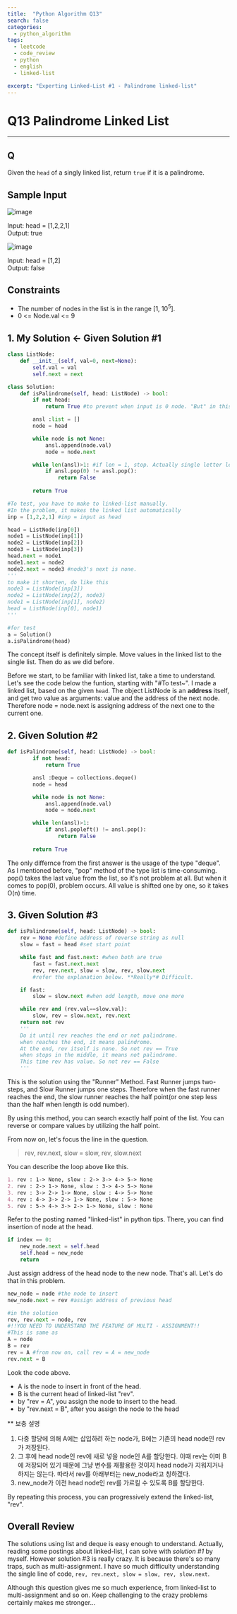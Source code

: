 ```yaml
---
title:  "Python Algorithm Q13"
search: false
categories: 
  - python_algorithm
tags:
  - leetcode
  - code_review
  - python
  - english
  - linked-list

excerpt: "Experting Linked-List #1 - Palindrome linked-list"
---
```


# Q13 Palindrome Linked List
___


## Q

Given the `head` of a singly linked list, return `true` if it is a palindrome.

## Sample Input

![image](https://user-images.githubusercontent.com/68508521/145584967-2437e017-8b55-4d85-a491-363cef18c458.png)

Input: head = [1,2,2,1]  
Output: true

![image](https://user-images.githubusercontent.com/68508521/145585037-dea2c6f3-a8f8-4239-9c5f-5e9f37ab7d41.png)

Input: head = [1,2]  
Output: false

## Constraints
- The number of nodes in the list is in the range [1, 10<sup>5</sup>].
- 0 <= Node.val <= 9


## 1. My Solution <- Given Solution #1
```py
class ListNode:
    def __init__(self, val=0, next=None):
        self.val = val
        self.next = next

class Solution:
    def isPalindrome(self, head: ListNode) -> bool:
        if not head:
            return True #to prevent when input is 0 node. "But" in this Q, it's meaningless

        ansl :list = []
        node = head

        while node is not None:
            ansl.append(node.val)
            node = node.next

        while len(ansl)>1: #if len = 1, stop. Actually single letter left so true.
            if ansl.pop(0) != ansl.pop():
                return False
        
        return True

#To test, you have to make to linked-list manually.
#In the problem, it makes the linked list automatically
inp = [1,2,2,1] #inp = input as head

head = ListNode(inp[0])
node1 = ListNode(inp[1])
node2 = ListNode(inp[2])
node3 = ListNode(inp[3])
head.next = node1
node1.next = node2
node2.next = node3 #node3's next is none.
'''
to make it shorten, do like this
node3 = ListNode(inp[3])
node2 = ListNode(inp[2], node3)
node1 = ListNode(inp[1], node2)
head = ListNode(inp[0], node1)
'''

#for test
a = Solution()
a.isPalindrome(head)
```

The concept itself is definitely simple. Move values in the linked list to the single list. Then do as we did before.  

Before we start, to be familiar with linked list, take a time to understand. Let's see the code below the funtion, starting with "#To test~". I made a linked list, based on the given `head`. The object ListNode is an __address__ itself, and get two value as arguments: value and the address of the next node. Therefore node = node.next is assigning address of the next one to the current one. 


## 2. Given Solution #2
```py
def isPalindrome(self, head: ListNode) -> bool:
        if not head:
            return True

        ansl :Deque = collections.deque()
        node = head

        while node is not None:
            ansl.append(node.val)
            node = node.next

        while len(ansl)>1:
            if ansl.popleft() != ansl.pop():
                return False
        
        return True
```

The only differnce from the first answer is the usage of the type "deque". As I mentioned before, "pop" method of the type list is time-consuming. pop() takes the last value from the list, so it's not problem at all. But when it comes to pop(0), problem occurs. All value is shifted one by one, so it takes O(n) time. 

## 3. Given Solution #3
```py
def isPalindrome(self, head: ListNode) -> bool:
    rev = None #define address of reverse string as null
    slow = fast = head #set start point

    while fast and fast.next: #when both are true
        fast = fast.next.next
        rev, rev.next, slow = slow, rev, slow.next
        #refer the explanation below. **Really*# Difficult.

    if fast:
        slow = slow.next #when odd length, move one more

    while rev and (rev.val==slow.val):
        slow, rev = slow.next, rev.next
    return not rev
    '''
    Do it until rev reaches the end or not palindrome.
    when reaches the end, it means palindrome.
    At the end, rev itself is none. So not rev == True 
    when stops in the middle, it means not palindrome.
    This time rev has value. So not rev == False
    '''
```
This is the solution using the "Runner" Method. Fast Runner jumps two-steps, and Slow Runner jumps one steps. Therefore when the fast runner reaches the end, the slow runner reaches the half point(or one step less than the half when length is odd number). 

By using this method, you can search exactly half point of the list. You can reverse or compare values by utilizing the half point.

From now on, let's focus the line in the question.
> rev, rev.next, slow = slow, rev, slow.next  

You can describe the loop above like this. 
```md
1. rev : 1-> None, slow : 2-> 3-> 4-> 5-> None
2. rev : 2-> 1-> None, slow : 3-> 4-> 5-> None
3. rev : 3-> 2-> 1-> None, slow : 4-> 5-> None
4. rev : 4-> 3-> 2-> 1-> None, slow : 5-> None
5. rev : 5-> 4-> 3-> 2-> 1-> None, slow : None
```
Refer to the posting named "linked-list" in python tips. There, you can find insertion of node at the head.

```py
if index == 0:
    new_node.next = self.head
    self.head = new_node
    return
```
Just assign address of the head node to the new node. That's all. Let's do that in this problem.

```py
new_node = node #the node to insert
new_node.next = rev #assign address of previous head

#in the solution
rev, rev.next = node, rev
#!!YOU NEED TO UNDERSTAND THE FEATURE OF MULTI - ASSIGNMENT!!
#This is same as
A = node
B = rev
rev = A #from now on, call rev = A = new_node
rev.next = B
```
Look the code above. 
- A is the node to insert in front of the head. 
- B is the current head of linked-list "rev".
- by "rev = A", you assign the node to insert to the head.
- by "rev.next = B", after you assign the node to the head 


** 보충 설명 
1. 다중 할당에 의해 A에는 삽입하려 하는 node가, B에는 기존의 head node인 rev가 저장된다. 
2. 그 후에 head node인 rev에 새로 넣을 node인 A를 할당한다. 이때 rev는 이미 B에 저장되어 있기 때문에 그냥 변수를 재활용한 것이지 head node가 지워지거나 하지는 않는다. 따라서 rev를 아래부터는 new_node라고 칭하겠다. 
3. new_node가 이전 head node인 rev를 가르킬 수 있도록 B를 할당한다.

By repeating this process, you can progressively extend the linked-list, "rev".

## Overall Review

The solutions using list and deque is easy enough to understand. Actually, reading some postings about linked-list, I can solve with _solution #1_ by myself. However solution #3 is really crazy. It is because there's so many traps, such as multi-assignment. I have so much difficulty understanding the single line of code, `rev, rev.next, slow = slow, rev, slow.next`. 

Although this question gives me so much experience, from linked-list to multi-assignment and so on. Keep challenging to the crazy problems certainly makes me stronger... 
